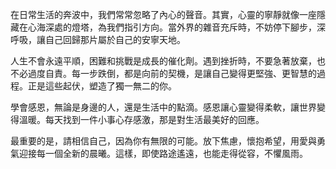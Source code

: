 在日常生活的奔波中，我們常常忽略了內心的聲音。其實，心靈的寧靜就像一座隱藏在心海深處的燈塔，為我們指引方向。當外界的雜音充斥時，不妨停下腳步，深呼吸，讓自己回歸那片屬於自己的安寧天地。

人生不會永遠平順，困難和挑戰是成長的催化劑。遇到挫折時，不要急著放棄，也不必過度自責。每一步跌倒，都是向前的契機，是讓自己變得更堅強、更智慧的過程。正是這些起伏，塑造了獨一無二的你。

學會感恩，無論是身邊的人，還是生活中的點滴。感恩讓心靈變得柔軟，讓世界變得溫暖。每天找到一件小事心存感激，那是對生活最美好的回應。

最重要的是，請相信自己，因為你有無限的可能。放下焦慮，懷抱希望，用愛與勇氣迎接每一個全新的晨曦。這樣，即使路途遙遠，也能走得從容，不懼風雨。